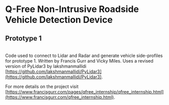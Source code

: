 # Q-Free Non-Intrusive Roadside Vehicle Detection Device
## Prototype 1
<br />Code used to connect to Lidar and Radar and generate vehicle side-profiles for prototype 1. Written by Francis Gurr and Vicky Miles.
Uses a revised version of PyLidar3 by lakshmanmallidi [https://github.com/lakshmanmallidi/PyLidar3](https://github.com/lakshmanmallidi/PyLidar3).

For more details on the project visit [https://www.francisgurr.com/pages/qfree_internship/qfree_internship.html](https://www.francisgurr.com/qfree_internship.html).
